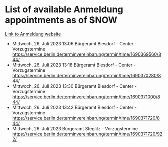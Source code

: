 # List of available Anmeldung appointments as of $NOW
[Link to Anmeldung website](https://service.berlin.de/terminvereinbarung/termin/tag.php?termin=1&anliegen[]=120686&dienstleisterlist=122210,122217,327316,122219,327312,122227,327314,122231,327346,122243,327348,122254,122252,329742,122260,329745,122262,329748,122271,327278,122273,327274,122277,327276,330436,122280,327294,122282,327290,122284,327292,122291,327270,122285,327266,122286,327264,122296,327268,150230,329760,122297,327286,122294,327284,122312,329763,122314,329775,122304,327330,122311,327334,122309,327332,317869,122281,327352,122279,329772,122283,122276,327324,122274,327326,122267,329766,122246,327318,122251,327320,122257,327322,122208,327298,122226,327300&herkunft=http%3A%2F%2Fservice.berlin.de%2Fdienstleistung%2F120686%2F)
- Mittwoch, 26. Juli 2023 13:06 Bürgeramt Biesdorf - Center - Vorzugstermine https://service.berlin.de/terminvereinbarung/termin/time/1690369560/844/
- Mittwoch, 26. Juli 2023 13:18 Bürgeramt Biesdorf - Center - Vorzugstermine https://service.berlin.de/terminvereinbarung/termin/time/1690370280/844/
- Mittwoch, 26. Juli 2023 13:30 Bürgeramt Biesdorf - Center - Vorzugstermine https://service.berlin.de/terminvereinbarung/termin/time/1690371000/844/
- Mittwoch, 26. Juli 2023 13:42 Bürgeramt Biesdorf - Center - Vorzugstermine https://service.berlin.de/terminvereinbarung/termin/time/1690371720/844/
- Mittwoch, 26. Juli 2023  Bürgeramt Steglitz - Vorzugstermine https://service.berlin.de/terminvereinbarung/termin/time/1690371720/922/

